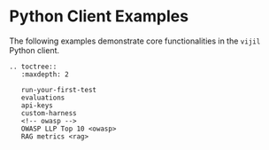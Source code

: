 # Python Client Examples

The following examples demonstrate core functionalities in the `vijil` Python client.

```{eval-rst}
.. toctree::
   :maxdepth: 2

   run-your-first-test
   evaluations
   api-keys
   custom-harness
   <!-- owasp -->
   OWASP LLP Top 10 <owasp>
   RAG metrics <rag>
```